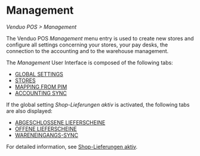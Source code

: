 # Management  
*Venduo POS > Management*

The Venduo POS *Management* menu entry is used to create new stores and configure all settings concerning your stores, your pay desks, the connection to the accounting and to the warehouse management.

The *Management* User Interface is composed of the following tabs:
  - [GLOBAL SETTINGS](02a_GlobalSettings.md)
  - [STORES](02b_Stores.md)
  - [MAPPING FROM PIM](02c_MappingFromPIM.md)
  - [ACCOUNTING SYNC](02d_AccountingSync.md)

If the global setting *Shop-Lieferungen aktiv* is activated, the following tabs are also displayed:
  - [ABGESCHLOSSENE LIEFERSCHEINE](02e_ProcessedDeliveryNotes.md)
  - [OFFENE LIEFERSCHEINE](02f_UnprocessedDeliveryNotes.md)
  - [WARENEINGANGS-SYNC](02g_WareneingangsSync.md)

For detailed information, see [Shop-Lieferungen aktiv](02a_GlobalSettings.md#shoplieferungen-aktiv).
